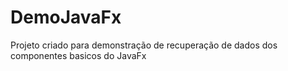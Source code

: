 # DemoJavaFx
Projeto criado para demonstração de recuperação de dados dos componentes basicos do JavaFx
